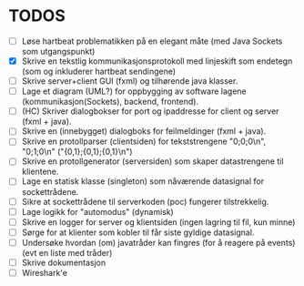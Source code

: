 # TODOS

- [ ] Løse hartbeat problematikken på en elegant måte (med Java Sockets som utgangspunkt)
- [x] Skrive en tekstlig kommunikasjonsprotokoll med linjeskift som endetegn (som og inkluderer hartbeat sendingene)
- [ ] Skrive server+client GUI (fxml) og tilhørende java klasser.
- [ ] Lage et diagram (UML?) for oppbygging av software lagene (kommunikasjon(Sockets), backend, frontend).
- [ ] (HC) Skriver dialogbokser for port og ipaddresse for client og server (fxml + java).
- [ ] Skrive en (innebygget) dialogboks for feilmeldinger (fxml + java).
- [ ] Skrive en protollparser (clientsiden) for tekststrengene "0;0;0\n", "0;1;0\n" ("{0,1};{0,1};{0,1}\n")
- [ ] Skrive en protollgenerator (serversiden) som skaper datastrengene til klientene.
- [ ] Lage en statisk klasse (singleton) som nåværende datasignal for sockettrådene.
- [ ] Sikre at sockettrådene til serverkoden (poc) fungerer tilstrekkelig.
- [ ] Lage logikk for "automodus" (dynamisk)
- [ ] Skrive en logger for server og klientsiden (ingen lagring til fil, kun minne)
- [ ] Sørge for at klienter som kobler til får siste gyldige datasignal.
- [ ] Undersøke hvordan (om) javatråder kan fingres (for å reagere på events) (evt en liste med tråder)
- [ ] Skrive dokumentasjon
- [ ] Wireshark'e
